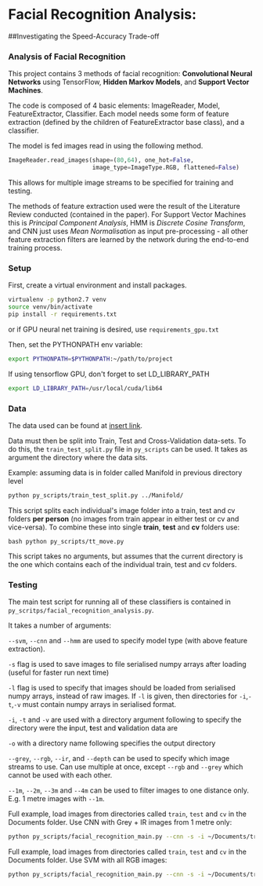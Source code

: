 # Facial Recognition Analysis: 
##Investigating the Speed-Accuracy Trade-off

### Analysis of Facial Recognition

This project contains 3 methods of facial recognition: __Convolutional Neural Networks__ using TensorFlow, 
__Hidden Markov Models__, and __Support Vector Machines__.

The code is composed of 4 basic elements: ImageReader, Model, FeatureExtractor, Classifier. Each model needs 
some form of feature extraction (defined by the children of FeatureExtractor base class), and a classifier.

The model is fed images read in using the following method.
```python
ImageReader.read_images(shape=(80,64), one_hot=False,
                        image_type=ImageType.RGB, flattened=False)
```
This allows for multiple image streams to be specified for training and testing.

The methods of feature extraction used were the result of the Literature Review conducted (contained in the paper). 
For Support Vector Machines this is _Principal Component Analysis_, HMM is _Discrete Cosine Transform_, 
and CNN just uses _Mean Normalisation_ as input pre-processing - all other feature extraction filters are learned by the
network during the end-to-end training process.

### Setup

First, create a virtual environment and install packages.
```bash
virtualenv -p python2.7 venv
source venv/bin/activate
pip install -r requirements.txt
```
or if GPU neural net training is desired, use `requirements_gpu.txt`

Then, set the PYTHONPATH env variable:
```bash
export PYTHONPATH=$PYTHONPATH:~/path/to/project
```

If using tensorflow GPU, don't forget to set LD_LIBRARY_PATH
```bash
export LD_LIBRARY_PATH=/usr/local/cuda/lib64
```

### Data

The data used can be found at [insert link]().

Data must then be split into Train, Test and Cross-Validation data-sets.
To do this, the `train_test_split.py` file in `py_scripts` can be used. 
It takes as argument the directory where the data sits.

Example: assuming data is in folder called Manifold in previous directory
level

```bash
python py_scripts/train_test_split.py ../Manifold/
``` 

This script splits each individual's image folder into a train, test and
cv folders **per person** (no images from train appear in either 
test or cv and vice-versa). To combine these into single **train**, 
**test** and **cv** folders use:

``bash
python py_scripts/tt_move.py
``

This script takes no arguments, but assumes that the current directory is
the one which contains each of the individual train, test and cv folders.

### Testing

The main test script for running all of these classifiers is
contained in `py_scritps/facial_recognition_analysis.py`.

It takes a number of arguments:

`--svm`, `--cnn` and `--hmm` are used to specify model type (with
above feature extraction).

`-s` flag is used to save images to file serialised numpy arrays 
after loading (useful for faster run next time)

`-l` flag is used to specify that images should be loaded from 
serialised numpy arrays, instead of raw images. 
If `-l` is given, then directories for `-i`,`-t`,`-v` must 
contain numpy arrays in serialised format.

`-i`, `-t` and `-v` are used with a directory argument following to specify
the directory were the **i**nput, **t**est and **v**alidation data are

`-o` with a directory name following specifies the output directory

`--grey`, `--rgb`, `--ir`, and `--depth` can be used to specify which
image streams to use. Can use multiple at once, except `--rgb` and `--grey` 
which cannot be used with each other.

`--1m`, `--2m`, `--3m` and `--4m` can be used to filter images to one 
distance only. E.g. 1 metre images with `--1m`.

Full example, load images from directories called `train`, `test` and `cv` 
in the Documents folder. Use CNN with Grey + IR images from 1 metre only:

```bash
python py_scripts/facial_recognition_main.py --cnn -s -i ~/Documents/train -t ~/Documents/test/ -o ~/Documents/cnn_out -v ~/Documents/cv/ --grey --ir --1m
```

Full example, load images from directories called `train`, `test` and `cv` 
in the Documents folder. Use SVM with all RGB images:

```bash
python py_scripts/facial_recognition_main.py --cnn -s -i ~/Documents/train -t ~/Documents/test/ -o ~/Documents/cnn_out -v ~/Documents/cv/ --rgb
```
